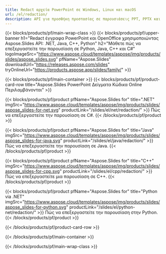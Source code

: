 ```yaml
---
title: Redact αρχεία PowerPoint σε Windows, Linux και macOS
url: /el/redaction/
description: API για προσθήκη προστασίας σε παρουσιάσεις PPT, PPTX και ODP
---
```


{{< blocks/products/pf/main-wrap-class >}}
{{< blocks/products/pf/upper-banner h1="Redact έγγραφα PowerPoint και OpenOffice χρησιμοποιώντας Aspose.Slides API: .NET, Java, C++, Python" h2="Μάθετε πώς να επεξεργαστείτε την παρουσίαση σε Python, Java, C++ και C#" logoImageSrc="https://www.aspose.cloud/templates/aspose/img/products/slides/aspose_slides.svg" pfName="Aspose.Slides" downloadUrl="https://releases.aspose.com/slides" tryOnlineUrl="https://products.aspose.app/slides/family/" >}}

{{< blocks/products/pf/main-container >}}
{{< blocks/products/pf/product-card-row title="Aspose.Slides PowerPoint Δείγματα Κώδικα Online Περιλαμβάνονται" >}}

{{< blocks/products/pf/product pfName="Aspose.Slides for" title=".NET" imgSrc="https://www.aspose.cloud/templates/aspose/img/products/slides/aspose_slides-for-net.svg" productLink="/slides/el/net/redaction/" >}}
Πώς να επεξεργαστείτε την παρουσίαση σε C#.
{{< /blocks/products/pf/product >}}

{{< blocks/products/pf/product pfName="Aspose.Slides for" title="Java" imgSrc="https://www.aspose.cloud/templates/aspose/img/products/slides/aspose_slides-for-java.svg" productLink="/slides/el/java/redaction/" >}}
Πώς να επεξεργαστείτε την παρουσίαση σε Java.
{{< /blocks/products/pf/product >}}

{{< blocks/products/pf/product pfName="Aspose.Slides for" title="C++" imgSrc="https://www.aspose.cloud/templates/aspose/img/products/slides/aspose_slides-for-cpp.svg" productLink="/slides/el/cpp/redaction/" >}}
Πώς να επεξεργαστείτε μια παρουσίαση σε C++.
{{< /blocks/products/pf/product >}}

{{< blocks/products/pf/product pfName="Aspose.Slides for" title="Python via .NET" imgSrc="https://www.aspose.cloud/templates/aspose/img/products/slides/aspose_slides-for-python.svg" productLink="/slides/el/python-net/redaction/" >}}
Πώς να επεξεργαστείτε την παρουσίαση στην Python.
{{< /blocks/products/pf/product >}}

{{< /blocks/products/pf/product-card-row >}}

{{< /blocks/products/pf/main-container >}}

{{< /blocks/products/pf/main-wrap-class >}}

